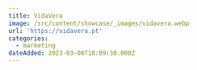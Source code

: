 ```yaml
---
title: VidaVera
image: /src/content/showcase/_images/vidavera.webp
url: 'https://vidavera.pt'
categories:
  - marketing
dateAdded: 2023-03-06T18:09:38.000Z
---
```


